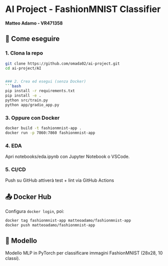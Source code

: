 # AI Project - FashionMNIST Classifier

**Matteo Adamo - VR471358**

## 🚀 Come eseguire

### 1. Clona la repo
```bash
git clone https://github.com/omada02/ai-project.git
cd ai-project/AI


### 2. Crea ed esegui (senza Docker)
```bash
pip install -r requirements.txt
pip install -e .
python src/train.py
python app/gradio_app.py
```

### 3. Oppure con Docker
```bash
docker build -t fashionmnist-app .
docker run -p 7860:7860 fashionmnist-app
```

### 4. EDA
Apri notebooks/eda.ipynb con Jupyter Notebook o VSCode.

### 5. CI/CD
Push su GitHub attiverà test + lint via GitHub Actions

## 📤 Docker Hub
Configura `docker login`, poi:
```bash
docker tag fashionmnist-app matteoadamo/fashionmnist-app
docker push matteoadamo/fashionmnist-app
```

## 🧠 Modello
Modello MLP in PyTorch per classificare immagini FashionMNIST (28x28, 10 classi).
